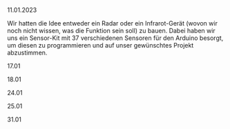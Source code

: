 
11.01.2023

Wir hatten die Idee entweder ein Radar oder ein Infrarot-Gerät (wovon wir noch nicht wissen, was die Funktion sein soll) zu bauen. Dabei haben wir uns ein Sensor-Kit mit 37 verschiedenen Sensoren für den Arduino besorgt, um diesen zu programmieren und auf unser gewünschtes Projekt abzustimmen.

17.01

18.01

24.01 

25.01 

31.01
